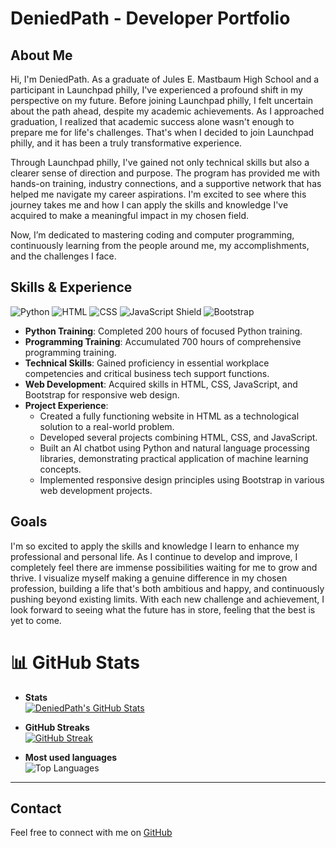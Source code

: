 # DeniedPath - Developer Portfolio

## About Me

Hi, I'm DeniedPath. As a graduate of Jules E. Mastbaum High School and a participant in Launchpad philly, I've experienced a profound shift in my perspective on my future. Before joining Launchpad philly, I felt uncertain about the path ahead, despite my academic achievements. As I approached graduation, I realized that academic success alone wasn't enough to prepare me for life's challenges. That's when I decided to join Launchpad philly, and it has been a truly transformative experience.

Through Launchpad philly, I've gained not only technical skills but also a clearer sense of direction and purpose. The program has provided me with hands-on training, industry connections, and a supportive network that has helped me navigate my career aspirations. I'm excited to see where this journey takes me and how I can apply the skills and knowledge I've acquired to make a meaningful impact in my chosen field.

Now, I’m dedicated to mastering coding and computer programming, continuously learning from the people around me, my accomplishments, and the challenges I face.

## Skills & Experience

![Python](https://img.shields.io/badge/Python-3776AB?style=for-the-badge&logo=python&logoColor=white)
![HTML](https://img.shields.io/badge/HTML-E34F26?style=for-the-badge&logo=html5&logoColor=white)
![CSS](https://img.shields.io/badge/CSS-1572B6?style=for-the-badge&logo=css3&logoColor=white)
![JavaScript Shield](https://img.shields.io/badge/JavaScript-F7DF1E?style=for-the-badge&logo=javascript&logoColor=black)
![Bootstrap](https://img.shields.io/badge/Bootstrap-563D7C?style=for-the-badge&logo=bootstrap&logoColor=white)


- **Python Training**: Completed 200 hours of focused Python training.
- **Programming Training**: Accumulated 700 hours of comprehensive programming training.
- **Technical Skills**: Gained proficiency in essential workplace competencies and critical business tech support functions.
- **Web Development**: Acquired skills in HTML, CSS, JavaScript, and Bootstrap for responsive web design.
- **Project Experience**:
  - Created a fully functioning website in HTML as a technological solution to a real-world problem.
  - Developed several projects combining HTML, CSS, and JavaScript.
  - Built an AI chatbot using Python and natural language processing libraries, demonstrating practical application of machine learning concepts.
  - Implemented responsive design principles using Bootstrap in various web development projects.

## Goals

I'm so excited to apply the skills and knowledge I learn to enhance my professional and personal life. As I continue to develop and improve, I completely feel there are immense possibilities waiting for me to grow and thrive. I visualize myself making a genuine difference in my chosen profession, building a life that's both ambitious and happy, and continuously pushing beyond existing limits. With each new challenge and achievement, I look forward to seeing what the future has in store, feeling that the best is yet to come.

# 📊 GitHub Stats

- **Stats**  
  [![DeniedPath's GitHub Stats](https://github-readme-stats.vercel.app/api?username=DeniedPath)](https://github.com/DeniedPath/github-readme-stats)

- **GitHub Streaks**  
[![GitHub Streak](https://github-readme-streak-stats-seven-black.vercel.app?user=DeniedPath&theme=tokyonight)](https://git.io/streak-stats)

- **Most used languages**  
  ![Top Languages](https://github-readme-stats.vercel.app/api/top-langs/?username=DeniedPath&theme=dark&hide_border=false&include_all_commits=false&count_private=false&layout=compact)

---

## Contact

Feel free to connect with me on [GitHub](https://github.com/DeniedPath)
